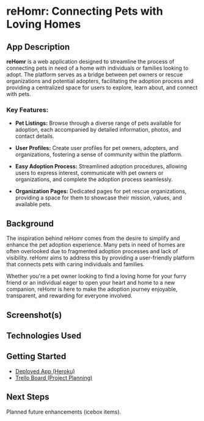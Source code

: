 # reHomr: Connecting Pets with Loving Homes

## App Description

**reHomr** is a web application designed to streamline the process of connecting pets in need of a home with individuals or families looking to adopt. The platform serves as a bridge between pet owners or rescue organizations and potential adopters, facilitating the adoption process and providing a centralized space for users to explore, learn about, and connect with pets.

### Key Features:

- **Pet Listings:** Browse through a diverse range of pets available for adoption, each accompanied by detailed information, photos, and contact details.

- **User Profiles:** Create user profiles for pet owners, adopters, and organizations, fostering a sense of community within the platform.

- **Easy Adoption Process:** Streamlined adoption procedures, allowing users to express interest, communicate with pet owners or organizations, and complete the adoption process seamlessly.

- **Organization Pages:** Dedicated pages for pet rescue organizations, providing a space for them to showcase their mission, values, and available pets.

## Background

The inspiration behind reHomr comes from the desire to simplify and enhance the pet adoption experience. Many pets in need of homes are often overlooked due to fragmented adoption processes and lack of visibility. reHomr aims to address this by providing a user-friendly platform that connects pets with caring individuals and families.

Whether you're a pet owner looking to find a loving home for your furry friend or an individual eager to open your heart and home to a new companion, reHomr is here to make the adoption journey enjoyable, transparent, and rewarding for everyone involved.

## Screenshot(s)

<!-- Include screenshots of your app's landing page and any other relevant screenshots -->

## Technologies Used

<!-- List the technologies used in your project -->

## Getting Started

- [Deployed App (Heroku)](#)
- [Trello Board (Project Planning)](#)

## Next Steps

Planned future enhancements (icebox items).

